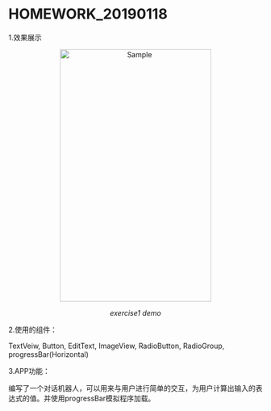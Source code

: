 # HOMEWORK_20190118

1.效果展示

<p align="center">
    <img src="./pic/homework_20190118.gif" alt="Sample"  width="300" height="500">
    <p align="center">
        <em>exercise1 demo</em>
    </p>
</p>

2.使用的组件：

TextVeiw, Button, EditText, ImageView, RadioButton, RadioGroup, progressBar(Horizontal)

3.APP功能：

编写了一个对话机器人，可以用来与用户进行简单的交互，为用户计算出输入的表达式的值。并使用progressBar模拟程序加载。

